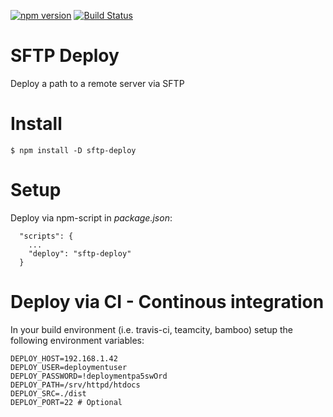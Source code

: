 [![npm version](https://badge.fury.io/js/sftp-deploy.svg)](http://badge.fury.io/js/sftp-deploy) [![Build Status](https://travis-ci.org/sbstnmsch/sftp-deploy.svg?branch=master)](https://travis-ci.org/sbstnmsch/sftp-deploy)

# SFTP Deploy
Deploy a path to a remote server via SFTP

# Install
```
$ npm install -D sftp-deploy
```

# Setup
Deploy via npm-script in *package.json*:
```
  "scripts": {
    ...
    "deploy": "sftp-deploy"
  }
```

# Deploy via CI - Continous integration
In your build environment (i.e. travis-ci, teamcity, bamboo)
setup the following environment variables:
```
DEPLOY_HOST=192.168.1.42
DEPLOY_USER=deploymentuser
DEPLOY_PASSWORD=!deploymentpa5swOrd
DEPLOY_PATH=/srv/httpd/htdocs
DEPLOY_SRC=./dist
DEPLOY_PORT=22 # Optional
```
